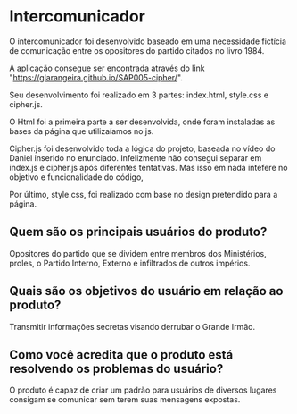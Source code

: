 # Intercomunicador

  O intercomunicador foi desenvolvido baseado em uma necessidade fictícia de comunicação entre os opositores do partido citados no livro 1984.
  
  A aplicação consegue ser encontrada através do link "https://glarangeira.github.io/SAP005-cipher/".

  Seu desenvolvimento foi realizado em 3 partes: index.html, style.css e cipher.js. 
 
  O Html foi a primeira parte a ser desenvolvida, onde foram instaladas as bases da página que utilizaíamos no js. 
  
  Cipher.js foi desenvolvido toda a lógica do projeto, baseada no vídeo do Daniel inserido no enunciado. Infelizmente não consegui separar em index.js e cipher.js após diferentes tentativas. Mas isso em nada intefere no objetivo e funcionalidade do código,

  Por último, style.css, foi realizado com base no design pretendido para a página.

## Quem são os principais usuários do produto?

  Opositores do partido que se dividem entre membros dos Ministérios, proles, o Partido Interno, Externo e infiltrados de outros impérios.


## Quais são os objetivos do usuário em relação ao produto?

  Transmitir informações secretas visando derrubar o Grande Irmão.

## Como você acredita que o produto está resolvendo os problemas do usuário?

  O produto é capaz de criar um padrão para usuários de diversos lugares consigam se comunicar sem terem suas mensagens expostas.
